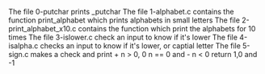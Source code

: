 The file 0-putchar prints _putchar 
The file 1-alphabet.c contains the function print_alphabet which prints alphabets in small letters
The file 2-print_alphabet_x10.c contains the function which print the alphabets for 10 times
The file 3-islower.c check an input to know if it's lower
The file 4-isalpha.c checks an input to know if it's lower, or captial letter
The file 5-sign.c makes a check and print + n > 0, 0 n == 0 and - n < 0 return 1,0 and -1
